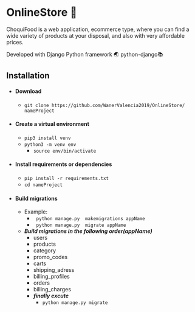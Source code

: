 # OnlineStore  :strawberry:
ChoquiFood is a web application, ecommerce type, where you can find a wide variety of products at your disposal, and also with very affordable prices.

Developed with Django Python framework 
:earth_asia: python-django:books:

## Installation
  - #### Download
    - ``git clone https://github.com/WanerValencia2019/OnlineStore/ nameProject``
  - #### Create a virtual environment
    - ``pip3 install venv``
    - ``python3 -m venv env``
      - ``source env/bin/activate``

  - #### Install requirements or dependencies
    - ``pip install -r requirements.txt``
    - ``cd nameProject``
  - #### Build migrations
    - Example: 
      - `` python manage.py  makemigrations appName``
      - `` python manage.py  migrate appName``
    - ***Build migrations in the following order(appName)***
      - users
      - products
      - category
      - promo_codes
      - carts
      - shipping_adress
      - billing_profiles
      - orders
      - billing_charges
      - ***finally excute***
        - `` python manage.py migrate ``
